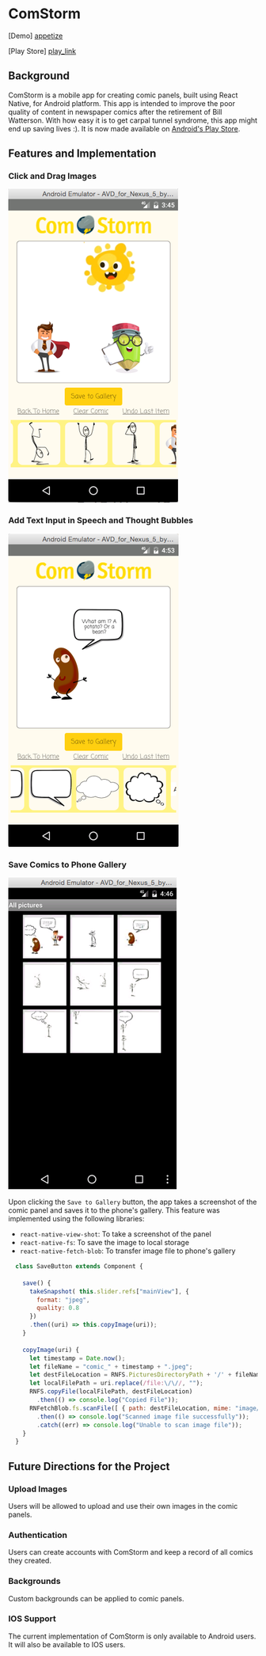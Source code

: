 # ComStorm

[Demo] [appetize]

[Play Store] [play_link]

[appetize]: https://appetize.io/app/kdwf1bge5u8abnak3qgqv898xc?device=nexus5&scale=75&orientation=portrait&osVersion=7.0
[play_link]: https://play.google.com/store/apps/details?id=com.comstorm2&hl=en

## Background

ComStorm is a mobile app for creating comic panels, built using React Native, for Android platform. This app is intended to improve the poor quality of content in newspaper comics after the retirement of Bill Watterson. With how easy it is to get carpal tunnel syndrome, this app might end up saving lives :). It is now made available on [Android's Play Store](https://play.google.com/store/apps/details?id=com.comstorm2&hl=en).

## Features and Implementation

### Click and Drag Images

![drawing_box1](docs/screenshots/clickndrag.png)

### Add Text Input in Speech and Thought Bubbles

![drawing_box2](docs/screenshots/text_input.png)

### Save Comics to Phone Gallery

![gallery](docs/screenshots/gallery.png)

Upon clicking the `Save to Gallery` button, the app takes a screenshot of the comic panel and saves it to the phone's gallery. This feature was implemented using the following libraries:

- `react-native-view-shot`: To take a screenshot of the panel
- `react-native-fs`: To save the image to local storage
- `react-native-fetch-blob`: To transfer image file to phone's gallery

```javascript
  class SaveButton extends Component {

    save() {
      takeSnapshot( this.slider.refs["mainView"], {
        format: "jpeg",
        quality: 0.8
      })
      .then((uri) => this.copyImage(uri));
    }

    copyImage(uri) {
      let timestamp = Date.now();
      let fileName = "comic_" + timestamp + ".jpeg";
      let destFileLocation = RNFS.PicturesDirectoryPath + '/' + fileName;
      let localFilePath = uri.replace(/file:\/\//, "");
      RNFS.copyFile(localFilePath, destFileLocation)
        .then(() => console.log("Copied File"));
      RNFetchBlob.fs.scanFile([ { path: destFileLocation, mime: "image/jpeg" } ])
        .then(() => console.log("Scanned image file successfully"));
        .catch((err) => console.log("Unable to scan image file"));
    }
  }
```

## Future Directions for the Project

### Upload Images

Users will be allowed to upload and use their own images in the comic panels.

### Authentication

Users can create accounts with ComStorm and keep a record of all comics they created.

### Backgrounds

Custom backgrounds can be applied to comic panels.

### IOS Support

The current implementation of ComStorm is only available to Android users. It will also be available to IOS users.
